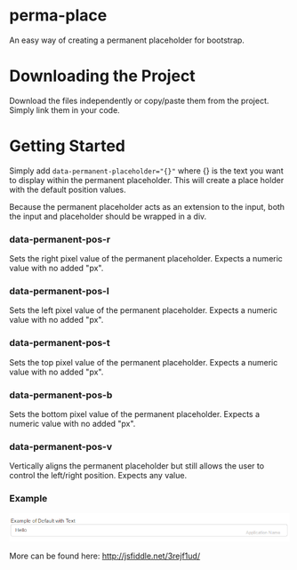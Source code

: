 # perma-place
An easy way of creating a permanent placeholder for bootstrap.


# Downloading the Project

Download the files independently or copy/paste them from the project. Simply link them in your code.

# Getting Started

Simply add  `data-permanent-placeholder="{}"` where {} is the text you want to display within the permanent placeholder. This will create a place holder with the default position values.

Because the permanent placeholder acts as an extension to the input, both the input and placeholder should be wrapped in a div.

### data-permanent-pos-r

Sets the right pixel value of the permanent placeholder. Expects a numeric value with no added "px".

### data-permanent-pos-l

Sets the left pixel value of the permanent placeholder. Expects a numeric value with no added "px".

### data-permanent-pos-t
Sets the top pixel value of the permanent placeholder. Expects a numeric value with no added "px".

### data-permanent-pos-b
Sets the bottom pixel value of the permanent placeholder. Expects a numeric value with no added "px".

### data-permanent-pos-v

Vertically aligns the permanent placeholder but still allows the user to control the left/right position. Expects any value.


### Example

![alt-text](https://github.com/dukeayers/perma-place/blob/master/image.png)

More can be found here: http://jsfiddle.net/3rejf1ud/
